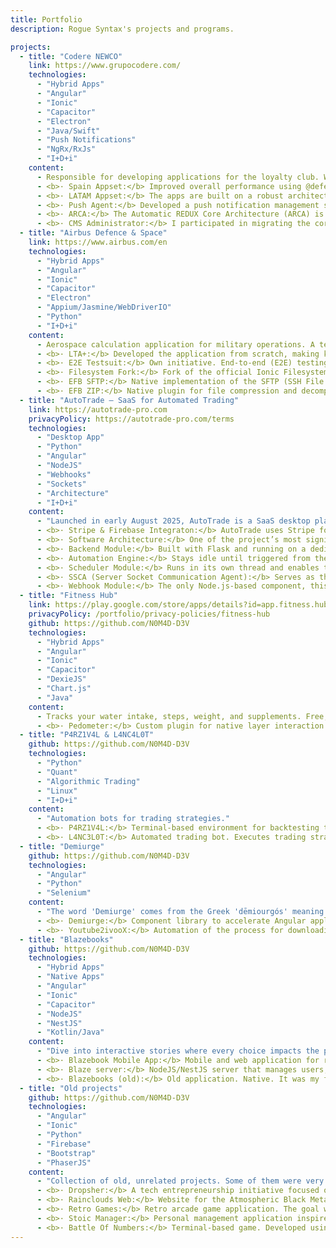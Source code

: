 ```yaml
---
title: Portfolio
description: Rogue Syntax's projects and programs.

projects:
  - title: "Codere NEWCO"
    link: https://www.grupocodere.com/
    technologies:
      - "Hybrid Apps"
      - "Angular"
      - "Ionic"
      - "Capacitor"
      - "Electron"
      - "Java/Swift"
      - "Push Notifications"
      - "NgRx/RxJs"
      - "I+D+i"
    content:
      - Responsible for developing applications for the loyalty club. We use a powerful architecture (ARCA) to encapsulate REDUX. I integrated the core part of this architecture myself. I also kept dependencies up to date and integrated native functionalities into plugins to ensure clean and structured code.
      - <b>· Spain Appset:</b> Improved overall performance using @defer and independent loaders. The app features a communication layer with Electron, reusable components, and animation implementations using CSS, Ionic Animations, and Angular Animations.
      - <b>· LATAM Appset:</b> The apps are built on a robust architecture that unifies code across multiple applications in Latin America, making maintenance easier, improving scalability, and reducing development time. Successfully handled push notifications across all scenarios and systems.
      - <b>· Push Agent:</b> Developed a push notification management system. It includes a custom-built server, an internal database (Derby), and a mechanism for sending push notifications at no cost. The system uses its own internal communication protocol and exposes endpoints, WebSockets, and file ingestion for integration with external systems.
      - <b>· ARCA:</b> The Automatic REDUX Core Architecture (ARCA) is a technical framework that encapsulates NgRx. I extracted the software into a standalone library and replaced NgRx dependencies with a custom REDUX implementation, making it significantly lighter and faster.
      - <b>· CMS Administrator:</b> I participated in migrating the corporate websites into the new CMS, LifeRay.
  - title: "Airbus Defence & Space"
    link: https://www.airbus.com/en
    technologies:
      - "Hybrid Apps"
      - "Angular"
      - "Ionic"
      - "Capacitor"
      - "Electron"
      - "Appium/Jasmine/WebDriverIO"
      - "Python"
      - "I+D+i"
    content:
      - Aerospace calculation application for military operations. A technical challenge that led me to take on a leadership role, create custom plugins, develop automation scripts, and implement file security measures.
      - <b>· LTA+:</b> Developed the application from scratch, making key decisions regarding the technical architecture and communication between modules.
      - <b>· E2E Testsuit:</b> Own initiative. End-to-end (E2E) testing architecture for iOS applications. Dynamically builds tests based on an Excel file, allowing non-technical staff to modify tests easily.
      - <b>· Filesystem Fork:</b> Fork of the official Ionic Filesystem plugin with added support for Electron. The project required file operations on Windows and iOS. Since no suitable alternatives were available, we iterated on the official plugin and added additional functionality.
      - <b>· EFB SFTP:</b> Native implementation of the SFTP (SSH File Transfer Protocol), integrated for both Electron and iOS.
      - <b>· EFB ZIP:</b> Native plugin for file compression and decompression operations. Supports password management and is implemented for Electron and iOS.
  - title: "AutoTrade — SaaS for Automated Trading"
    link: https://autotrade-pro.com
    privacyPolicy: https://autotrade-pro.com/terms
    technologies:
      - "Desktop App"
      - "Python"
      - "Angular"
      - "NodeJS"
      - "Webhooks"
      - "Sockets"
      - "Architecture"
      - "I+D+i"
    content:
      - "Launched in early August 2025, AutoTrade is a SaaS desktop platform that enables users to deploy and run their algorithms across any market, saving time and energy while scaling operations without manual intervention."
      - <b>· Stripe & Firebase Integraton:</b> AutoTrade uses Stripe for payment processing and Firebase for account management. Both platforms are synchronized through internal events and webhooks, ensuring that databases remain up-to-date in real time.
      - <b>· Software Architecture:</b> One of the project’s most significant achievements is its architecture. It functions similarly to an Electron app but is built entirely in pure Python with a modular design. Modules are separated into backend (Flask), automation engine, scheduler, SSCA (Socket Communication Agent) and webhook (Node.js). All modules communicate via local sockets using a proprietary protocol (SSCA & CSCA).
      - <b>· Backend Module:</b> Built with Flask and running on a dedicated thread, the backend serves the Angular-based frontend and handles OS-level communication with the user.
      - <b>· Automation Engine:</b> Stays idle until triggered from the main thread, at which point it spawns secondary threads. This module is responsible for executing, saving, and deleting click automation routines — the core functionality of AutoTradePro. Automations can be triggered manually, via scheduled tasks, local sockets, or webhooks, providing maximum connectivity and integration.
      - <b>· Scheduler Module:</b> Runs in its own thread and enables the scheduling of automations for specific dates or at recurring intervals (e.g., every 15 minutes).
      - <b>· SSCA (Server Socket Communication Agent):</b> Serves as the core communication layer between threads. Its custom implementation can also be accessed by external systems.
      - <b>· Webhook Module:</b> The only Node.js-based component, this module connects AutoTrade to external systems over the network (e.g., TradingView). Compiled into a binary, it runs in parallel whenever the user’s subscription includes webhook capabilities.
  - title: "Fitness Hub"
    link: https://play.google.com/store/apps/details?id=app.fitness.hub
    privacyPolicy: /portfolio/privacy-policies/fitness-hub
    github: https://github.com/N0M4D-D3V
    technologies:
      - "Hybrid Apps"
      - "Angular"
      - "Ionic"
      - "Capacitor"
      - "DexieJS"
      - "Chart.js"
      - "Java"
    content:
      - Tracks your water intake, steps, weight, and supplements. Free, ad-free, and 100% offline. Make fitness an easy and accessible habit! Hybrid tracking, fitness, and health app. I handled the entire process—from design to architecture, including publishing on the app stores. Additionally, I developed a strategy to grow the user base, scale the business, and implement monetization.
      - <b>· Pedometer:</b> Custom plugin for native layer interaction. Manages step counting (Android-only).
  - title: "P4RZ1V4L & L4NC4L0T"
    github: https://github.com/N0M4D-D3V
    technologies:
      - "Python"
      - "Quant"
      - "Algorithmic Trading"
      - "Linux"
      - "I+D+i"
    content:
      - "Automation bots for trading strategies."
      - <b>· P4RZ1V4L:</b> Terminal-based environment for backtesting trading bots. Includes genetic algorithms and other systems to fine-tune input parameters. Uses an architecture that abstracts the backtesting process.
      - <b>· L4NC3L0T:</b> Automated trading bot. Executes trading strategies autonomously within a terminal environment.
  - title: "Demiurge"
    github: https://github.com/N0M4D-D3V
    technologies:
      - "Angular"
      - "Python"
      - "Selenium"
    content:
      - "The word 'Demiurge' comes from the Greek 'dēmiourgós' meaning 'maker,' 'artisan,' 'producer,' and ultimately, 'creator.' Demiurge is a set of utilities designed to streamline my workflows and automate processes."
      - <b>· Demiurge:</b> Component library to accelerate Angular application development, specifically tailored for hybrid applications.
      - <b>· Youtube2ivooX:</b> Automation of the process for downloading and extracting audio from YouTube, then uploading it to iVoox.
  - title: "Blazebooks"
    github: https://github.com/N0M4D-D3V
    technologies:
      - "Hybrid Apps"
      - "Native Apps"
      - "Angular"
      - "Ionic"
      - "Capacitor"
      - "NodeJS"
      - "NestJS"
      - "Kotlin/Java"
    content:
      - "Dive into interactive stories where every choice impacts the plot and character behavior."
      - <b>· Blazebook Mobile App:</b> Mobile and web application for reading interactive books. Features a technical architecture designed to interpret interactive stories in an abstract way.
      - <b>· Blaze server:</b> NodeJS/NestJS server that manages users, handles files, and administers the database. Hosted on a dedicated local PC, separate from the frontend.
      - <b>· Blazebooks (old):</b> Old application. Native. It was my final degree project. I received top honors.
  - title: "Old projects"
    github: https://github.com/N0M4D-D3V
    technologies:
      - "Angular"
      - "Ionic"
      - "Python"
      - "Firebase"
      - "Bootstrap"
      - "PhaserJS"
    content:
      - "Collection of old, unrelated projects. Some of them were very useful for building certain architectural components and acquiring new knowledge."
      - <b>· Dropsher:</b> A tech entrepreneurship initiative focused on developing a drag-and-drop platform for creating no-code applications. While the project was ultimately discontinued, it provided valuable experience in collaboration, leadership, and people management.
      - <b>· Rainclouds Web:</b> Website for the Atmospheric Black Metal band RAZAK. It was in production for several years.
      - <b>· Retro Games:</b> Retro arcade game application. The goal was to offer a collection of classic games optimized for mobile devices. To integrate Phaser with Angular, I had to build an architecture component based on RXJS. This component has remained a core part of all the systems I've integrated since, due to its usefulness and versatility.
      - <b>· Stoic Manager:</b> Personal management application inspired by Stoic principles. Designed to help users organize their daily tasks.
      - <b>· Battle Of Numbers:</b> Terminal-based game. Developed using Termux on a mobile phone. It has no dependencies.
---
```

